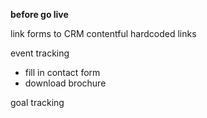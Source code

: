 
__before go live__

link forms to CRM
contentful hardcoded links

event tracking
 - fill in contact form
 - download brochure

goal tracking
